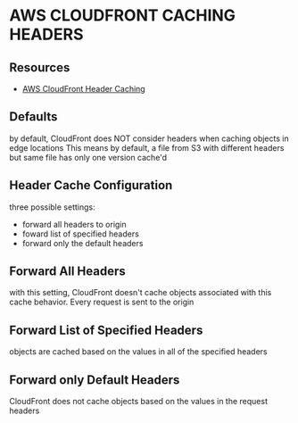 # AWS CLOUDFRONT CACHING HEADERS

## Resources

- [AWS CloudFront Header Caching](https://docs.aws.amazon.com/AmazonCloudFront/latest/DeveloperGuide/header-caching.html)

## Defaults

by default, CloudFront does NOT consider headers when caching objects in edge locations
This means by default, a file from S3 with different headers but same file has only one version cache'd

## Header Cache Configuration

three possible settings:

- forward all headers to origin
- foward list of specified headers
- forward only the default headers

## Forward All Headers

with this setting, CloudFront doesn't cache objects associated with this cache
behavior. Every request is sent to the origin

## Forward List of Specified Headers

objects are cached based on the values in all of the specified headers

## Forward only Default Headers

CloudFront does not cache objects based on the values in the request headers
